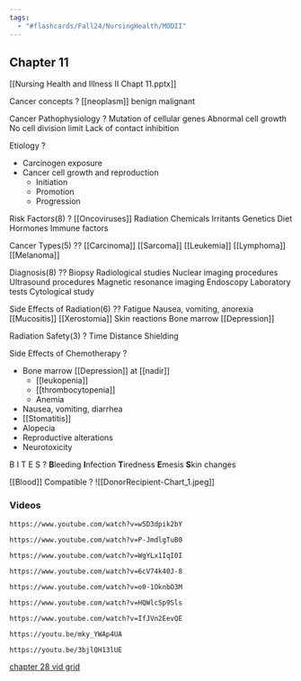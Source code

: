 ```yaml
---
tags:
  - "#flashcards/Fall24/NursingHealth/MODII"
---
```


## Chapter 11
[[Nursing Health and Illness II Chapt 11.pptx]]

Cancer concepts
?
[[neoplasm]]
benign
malignant
<!--SR:!2024-12-12,1,212-->

Cancer Pathophysiology
?
Mutation of cellular genes
Abnormal cell growth
No cell division limit
Lack of contact inhibition
<!--SR:!2024-12-12,1,210-->

Etiology
?
- Carcinogen exposure
- Cancer cell growth and reproduction
	- Initiation
	- Promotion
	- Progression
<!--SR:!2024-12-12,1,210-->

Risk Factors(8)
?
[[Oncoviruses]]
Radiation
Chemicals
Irritants
Genetics
Diet
Hormones
Immune factors
<!--SR:!2024-12-12,1,212-->

Cancer Types(5)
??
[[Carcinoma]]
[[Sarcoma]]
[[Leukemia]]
[[Lymphoma]]
[[Melanoma]]
<!--SR:!2024-12-12,1,212!2024-12-12,1,212-->

Diagnosis(8)
??
Biopsy
Radiological studies
Nuclear imaging procedures
Ultrasound procedures
Magnetic resonance imaging
Endoscopy
Laboratory tests
Cytological study
<!--SR:!2024-12-12,1,222!2024-12-12,1,210-->

Side Effects of Radiation(6)
??
Fatigue
Nausea, vomiting, anorexia
[[Mucositis]]
[[Xerostomia]]
Skin reactions
Bone marrow [[Depression]]
<!--SR:!2024-12-14,3,248!2024-12-14,3,248-->

Radiation Safety(3)
?
Time
Distance
Shielding
<!--SR:!2024-12-12,1,210-->

Side Effects of Chemotherapy
?
- Bone marrow [[Depression]] at [[nadir]]
	- [[leukopenia]]
	- [[thrombocytopenia]]
	- Anemia
- Nausea, vomiting, diarrhea
- [[Stomatitis]]
- Alopecia
- Reproductive alterations
- Neurotoxicity
<!--SR:!2024-12-14,3,248-->

B I T E S
?
**B**leeding
**I**nfection
**T**iredness
**E**mesis
**S**kin changes
<!--SR:!2024-12-12,1,210-->

[[Blood]] Compatible
?
![[DonorRecipient-Chart_1.jpeg]]
<!--SR:!2024-12-12,1,222-->

### Videos
```vid
https://www.youtube.com/watch?v=w5D3dpik2bY
```
```vid
https://www.youtube.com/watch?v=P-JmdlgTuB0
```
```vid
https://www.youtube.com/watch?v=WgYLx1IqI0I
```
```vid
https://www.youtube.com/watch?v=6cV74k40J-8
```
```vid
https://www.youtube.com/watch?v=o0-1OknbO3M
```
```vid
https://www.youtube.com/watch?v=HQWlcSp9Sls
```
```vid
https://www.youtube.com/watch?v=IfJVn2EevQE
```
```vid
https://youtu.be/mky_YWAp4UA
```
```vid
https://youtu.be/3bjlQH13lUE
```

[chapter 28 vid grid](https://app.vidgrid.com/view/kSlz5iCEhqwB)



















